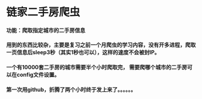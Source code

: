 # 链家二手房爬虫
#### 功能：爬取指定城市的二手房信息
#### 用到的东西比较杂，主要是复习之前一个月爬虫的学习内容，没有开多进程，爬取一页信息后sleep3秒（其实1秒也可以），这样的速度不会被封IP。
#### 一个有10000套二手房的城市需要半个小时爬取完， 需要爬哪个城市的二手房可以在config文件设置。
#### 第一次用github，折腾了两个小时终于发上来了。。。。。。
